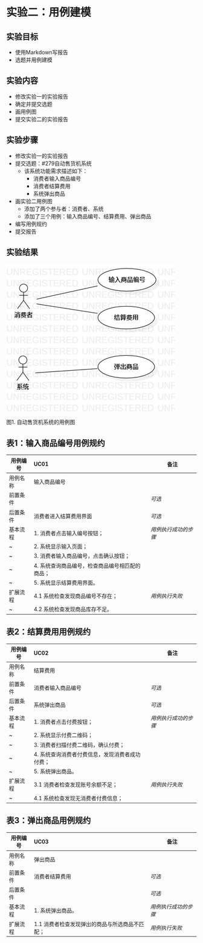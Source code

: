 # 实验二：用例建模

## 实验目标

- 使用Markdown写报告
- 选题并用例建模

## 实验内容

- 修改实验一的实验报告
- 确定并提交选题
- 画用例图
- 提交实验二的实验报告

## 实验步骤

- 修改实验一的实验报告
- 提交选题：#279自动售货机系统
  - 该系统功能需求描述如下：
    - 消费者输入商品编号
    - 消费者结算费用
    - 系统弹出商品
- 画实验二用例图
  - 添加了两个参与者：消费者、系统
  - 添加了三个用例：输入商品编号、结算费用、弹出商品
- 编写用例规约
- 提交报告

## 实验结果

![用例图](./model2.jpg)

图1. 自动售货机系统的用例图

## 表1：输入商品编号用例规约  

用例编号  | UC01 | 备注  
-|:-|-  
用例名称  | 输入商品编号  |   
前置条件  |      | *可选*   
后置条件  | 消费者进入结算费用界面     | *可选*   
基本流程  | 1. 消费者点击输入编号按钮；  |*用例执行成功的步骤*    
~| 2. 系统显示输入页面；  |   
~| 3. 消费者输入商品编号，点击确认按钮；  |   
~| 4. 系统查询商品编号，检查商品编号相匹配的商品；  |   
~| 5. 系统显示结算费用界面。  |  
扩展流程  | 4.1 系统检查发现商品编号不存在；  |*用例执行失败*
~| 4.2 系统检查发现商品库存不足。  |  

## 表2：结算费用用例规约  

用例编号  | UC02 | 备注  
-|:-|-  
用例名称  | 结算费用  |   
前置条件  | 消费者输入商品编号     | *可选*   
后置条件  | 系统弹出商品     | *可选*   
基本流程  | 1. 消费者点击付费按钮；  |*用例执行成功的步骤*    
~| 2. 系统显示付费二维码；  |   
~| 3. 消费者扫描付费二维码，确认付费；  |   
~| 4. 系统查询消费者付费信息，发现消费者成功付费；  |   
~| 5. 系统弹出商品。  |  
扩展流程  | 3.1 消费者检查发现账号余额不足；  |*用例执行失败*    
~| 4.1 系统检查发现无消费者付费信息；  |  

## 表3：弹出商品用例规约  

用例编号  | UC03 | 备注  
-|:-|-  
用例名称  | 弹出商品  |   
前置条件  | 消费者结算费用     | *可选*   
后置条件  |      | *可选*   
基本流程  | 1. 系统弹出商品。  |*用例执行成功的步骤*    
扩展流程  | 1.1 消费者检查发现弹出的商品与所选商品不匹配；  |*用例执行失败*    

